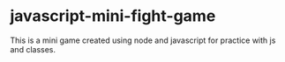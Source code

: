 # javascript-mini-fight-game
This is a mini game created using node and javascript for practice with js and classes.
